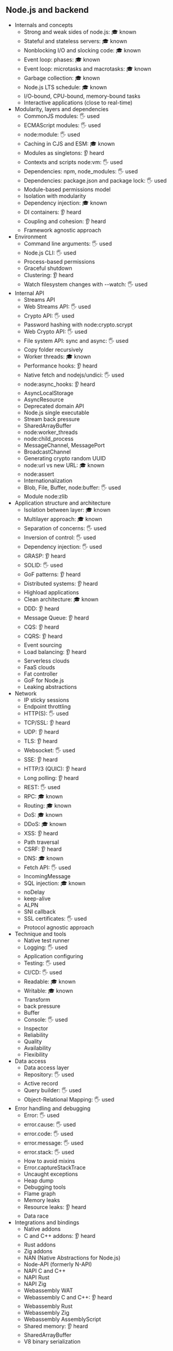 ## Node.js and backend

- Internals and concepts
  - Strong and weak sides of node.js: 🎓 known
  - Stateful and stateless servers: 🎓 known
  - Nonblocking I/O and slocking code: 🎓 known
  - Event loop: phases: 🎓 known
  - Event loop: microtasks and macrotasks: 🎓 known
  - Garbage collection: 🎓 known
  - Node.js LTS schedule: 🎓 known
  - I/O-bound, CPU-bound, memory-bound tasks
  - Interactive applications (close to real-time)
- Modularity, layers and dependencies
  - CommonJS modules: 🖐️ used
  - ECMAScript modules: 🖐️ used
  - node:module: 🖐️ used
  - Caching in CJS and ESM: 🎓 known
  - Modules as singletons: 👂 heard
  - Contexts and scripts node:vm: 🖐️ used
  - Dependencies: npm, node_modules: 🖐️ used
  - Dependencies: package.json and package lock: 🖐️ used
  - Module-based permissions model
  - Isolation with modularity
  - Dependency injection: 🎓 known
  - DI containers: 👂 heard
  - Coupling and cohesion: 👂 heard
  - Framework agnostic approach
- Environment
  - Command line arguments: 🖐️ used
  - Node.js CLI: 🖐️ used
  - Process-based permissions
  - Graceful shutdown
  - Clustering: 👂 heard
  - Watch filesystem changes with --watch: 🖐️ used
- Internal API
  - Streams API
  - Web Streams API: 🖐️ used
  - Crypto API: 🖐️ used
  - Password hashing with node:crypto.scrypt
  - Web Crypto API: 🖐️ used
  - File system API: sync and async: 🖐️ used
  - Copy folder recursively
  - Worker threads: 🎓 known
  - Performance hooks: 👂 heard
  - Native fetch and nodejs/undici: 🖐️ used
  - node:async_hooks: 👂 heard
  - AsyncLocalStorage
  - AsyncResource
  - Deprecated domain API
  - Node.js single executable
  - Stream back pressure
  - SharedArrayBuffer
  - node:worker_threads
  - node:child_process
  - MessageChannel, MessagePort
  - BroadcastChannel
  - Generating crypto random UUID
  - node:url vs new URL: 🎓 known
  - node:assert
  - Internationalization
  - Blob, File, Buffer, node:buffer: 🖐️ used
  - Module node:zlib
- Application structure and architecture
  - Isolation between layer: 🎓 known
  - Multilayer approach: 🎓 known
  - Separation of concerns: 🖐️ used
  - Inversion of control: 🖐️ used
  - Dependency injection: 🖐️ used
  - GRASP: 👂 heard
  - SOLID: 🖐️ used
  - GoF patterns: 👂 heard
  - Distributed systems: 👂 heard
  - Highload applications
  - Clean architecture: 🎓 known
  - DDD: 👂 heard
  - Message Queue: 👂 heard
  - CQS: 👂 heard
  - CQRS: 👂 heard
  - Event sourcing
  - Load balancing: 👂 heard
  - Serverless clouds
  - FaaS clouds
  - Fat controller
  - GoF for Node.js
  - Leaking abstractions
- Network
  - IP sticky sessions
  - Endpoint throttling
  - HTTP(S): 🖐️ used
  - TCP/SSL: 👂 heard
  - UDP: 👂 heard
  - TLS: 👂 heard
  - Websocket: 🖐️ used
  - SSE: 👂 heard
  - HTTP/3 (QUIC): 👂 heard
  - Long polling: 👂 heard
  - REST: 🖐️ used
  - RPC: 🎓 known
  - Routing: 🎓 known
  - DoS: 🎓 known
  - DDoS: 🎓 known
  - XSS: 👂 heard
  - Path traversal
  - CSRF: 👂 heard
  - DNS: 🎓 known
  - Fetch API: 🖐️ used
  - IncomingMessage
  - SQL injection: 🎓 known
  - noDelay
  - keep-alive
  - ALPN
  - SNI callback
  - SSL certificates: 🖐️ used
  - Protocol agnostic approach
- Technique and tools
  - Native test runner
  - Logging: 🖐️ used
  - Application configuring
  - Testing: 🖐️ used
  - CI/CD: 🖐️ used
  - Readable: 🎓 known
  - Writable: 🎓 known
  - Transform
  - back pressure
  - Buffer
  - Console: 🖐️ used
  - Inspector
  - Reliability
  - Quality
  - Availability
  - Flexibility
- Data access
  - Data access layer
  - Repository: 🖐️ used
  - Active record
  - Query builder: 🖐️ used
  - Object-Relational Mapping: 🖐️ used
- Error handling and debugging
  - Error: 🖐️ used
  - error.cause: 🖐️ used
  - error.code: 🖐️ used
  - error.message: 🖐️ used
  - error.stack: 🖐️ used
  - How to avoid mixins
  - Error.captureStackTrace
  - Uncaught exceptions
  - Heap dump
  - Debugging tools
  - Flame graph
  - Memory leaks
  - Resource leaks: 👂 heard
  - Data race
- Integrations and bindings
  - Native addons
  - C and C++ addons: 👂 heard
  - Rust addons
  - Zig addons
  - NAN (Native Abstractions for Node.js)
  - Node-API (formerly N-API)
  - NAPI C and C++
  - NAPI Rust
  - NAPI Zig
  - Webassembly WAT
  - Webassembly C and C++: 👂 heard
  - Webassembly Rust
  - Webassembly Zig
  - Webassembly AssemblyScript
  - Shared memory: 👂 heard
  - SharedArrayBuffer
  - V8 binary serialization

